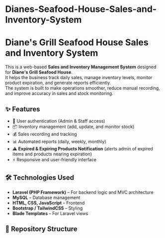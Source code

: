# Dianes-Seafood-House-Sales-and-Inventory-System

# Diane's Grill Seafood House Sales and Inventory System

This is a web-based **Sales and Inventory Management System** designed for **Diane's Grill Seafood House**.  
It helps the business track daily sales, manage inventory levels, monitor product expiration, and generate reports efficiently.  
The system is built to make operations smoother, reduce manual recording, and improve accuracy in sales and stock monitoring.

## ✨ Features
- 🔑 User authentication (Admin & Staff access)
- 📦 Inventory management (add, update, and monitor stock)
- 💰 Sales recording and tracking
- 📊 Automated reports (daily, weekly, monthly)
- ⚠️ **Expired & Expiring Products Notification** (alerts admin of expired items and products nearing expiration)
- ⚡ Responsive and user-friendly interface

## 🛠️ Technologies Used
- **Laravel (PHP Framework)** – For backend logic and MVC architecture
- **MySQL** – Database management
- **HTML, CSS, JavaScript** – Frontend
- **Bootstrap / TailwindCSS** – Styling
- **Blade Templates** – For Laravel views

## 📂 Repository Structure
